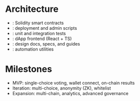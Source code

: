 # Architecture

- : Solidity smart contracts
- : deployment and admin scripts
- : unit and integration tests
- : dApp frontend (React + TS)
- : design docs, specs, and guides
- : automation utilities

# Milestones
- MVP: single-choice voting, wallet connect, on-chain results
- Iteration: multi-choice, anonymity (ZK), whitelist
- Expansion: multi-chain, analytics, advanced governance
